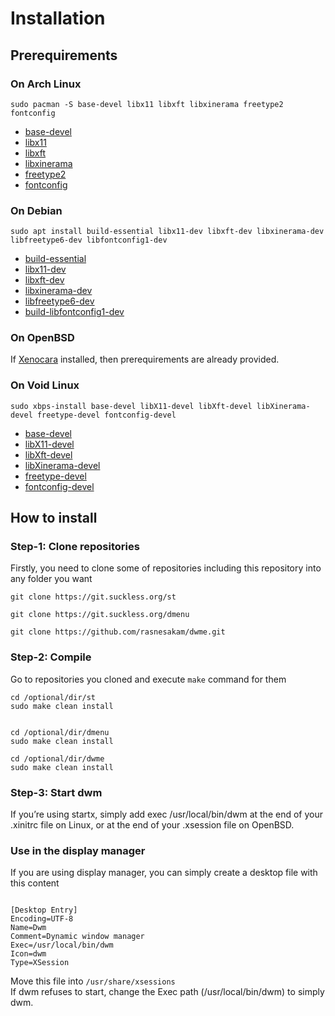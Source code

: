 Installation
============

Prerequirements
---------------

### On Arch Linux 
`sudo pacman -S base-devel libx11 libxft libxinerama freetype2 fontconfig`

* [base-devel][dep-arch-base-devel]
* [libx11][dep-arch-libx11]
* [libxft][dep-arch-libxft]
* [libxinerama][dep-arch-libxinerama]
* [freetype2][dep-arch-freetype2]
* [fontconfig][dep-arch-fontconfig]


### On Debian  
`sudo apt install build-essential libx11-dev libxft-dev libxinerama-dev libfreetype6-dev libfontconfig1-dev`

* [build-essential][dep-deb-build-essential]
* [libx11-dev][dep-deb-libx11-dev]
* [libxft-dev][dep-deb-libxft-dev]
* [libxinerama-dev][dep-deb-libxinerama-dev]
* [libfreetype6-dev][dep-deb-libfreetype6-dev]
* [build-libfontconfig1-dev][dep-deb-libfontconfig1-dev]

### On OpenBSD
If [Xenocara](https://xenocara.org) installed, then prerequirements are already provided.

### On Void Linux
`sudo xbps-install base-devel libX11-devel libXft-devel libXinerama-devel freetype-devel fontconfig-devel`

* [base-devel][dep-vol-base-devel]
* [libX11-devel][dep-vol-libX11-devel]
* [libXft-devel][dep-vol-libXft-devel]
* [libXinerama-devel][dep-vol-libXinerama-devel]
* [freetype-devel][dep-vol-freetype-devel]
* [fontconfig-devel][dep-vol-fontconfig-devel]


How to install
--------------
### Step-1: Clone repositories
Firstly, you need to clone some of repositories including this repository into any folder you want

```
git clone https://git.suckless.org/st

git clone https://git.suckless.org/dmenu

git clone https://github.com/rasnesakam/dwme.git
```
### Step-2: Compile
Go to repositories you cloned and execute `make` command for them
```
cd /optional/dir/st
sudo make clean install


cd /optional/dir/dmenu
sudo make clean install

cd /optional/dir/dwme
sudo make clean install
```

### Step-3: Start dwm
If you’re using startx, simply add exec /usr/local/bin/dwm at the end of your .xinitrc file on Linux, or at the end of your .xsession file on OpenBSD.

### Use in the display manager
If you are using display manager, you can simply create a desktop file with this content

```

[Desktop Entry]
Encoding=UTF-8
Name=Dwm
Comment=Dynamic window manager
Exec=/usr/local/bin/dwm
Icon=dwm
Type=XSession

```
Move this file into `/usr/share/xsessions`  
If dwm refuses to start, change the Exec path (/usr/local/bin/dwm) to simply dwm.













<!-- Relative links for Arch dependents -->
[dep-arch-base-devel]: https://archlinux.org/groups/x86_64/base-devel/

[dep-arch-libx11]: https://archlinux.org/packages/extra/x86_64/libx11/

[dep-arch-libxft]: https://archlinux.org/packages/extra/x86_64/libxft/

[dep-arch-libxinerama]: https://archlinux.org/packages/extra/x86_64/libxinerama/

[dep-arch-freetype2]: https://archlinux.org/packages/extra/x86_64/freetype2/

[dep-arch-fontconfig]: https://archlinux.org/packages/extra/x86_64/fontconfig/

<!-- Relative links for Debian dependents -->

[dep-deb-build-essential]: https://packages.debian.org/tr/sid/build-essential

[dep-deb-libx11-dev]: https://packages.debian.org/tr/bullseye/libx11-dev

[dep-deb-libxft-dev]: https://packages.debian.org/tr/bullseye/libxft-dev

[dep-deb-libxinerama-dev]: https://packages.debian.org/tr/bullseye/libxinerama-dev

[dep-deb-libfreetype6-dev]: https://packages.debian.org/tr/bullseye/libfreetype6-dev

[dep-deb-libfontconfig1-dev]: https://packages.debian.org/tr/bullseye/libfontconfig1-dev


<!-- Relative links for Void linux dependents -->

[dep-vol-base-devel]: https://voidlinux.pkgs.org/current/voidlinux-main-x86_64/base-devel-20181003_2.x86_64.xbps.html

[dep-vol-libX11-devel]: https://voidlinux.pkgs.org/current/voidlinux-main-x86_64/libX11-devel-1.8.1_1.x86_64.xbps.html

[dep-vol-libXft-devel]: https://voidlinux.pkgs.org/current/voidlinux-main-x86_64/libXft-devel-2.3.4_1.x86_64.xbps.html

[dep-vol-libXinerama-devel]: https://voidlinux.pkgs.org/current/voidlinux-main-x86_64/libXinerama-devel-1.1.4_1.x86_64.xbps.html

[dep-vol-freetype-devel]: https://voidlinux.pkgs.org/current/voidlinux-main-x86_64/freetype-devel-2.12.1_2.x86_64.xbps.html

[dep-vol-fontconfig-devel]: https://voidlinux.pkgs.org/current/voidlinux-main-x86_64/fontconfig-devel-2.14.0_1.x86_64.xbps.html